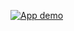 [![App demo](https://github.com/neilalden/esentry/Screenshot.gif)](https://www.loom.com/embed/ab6219642cf14a5f8ff8ad715c80e90d)
